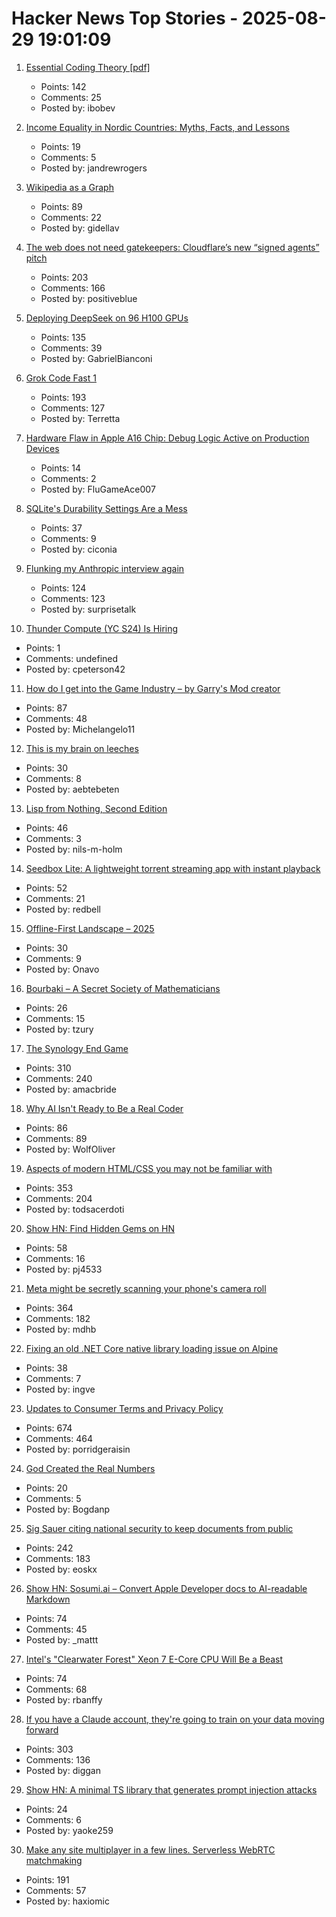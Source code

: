 # Hacker News Top Stories - 2025-08-29 19:01:09

1. [Essential Coding Theory [pdf]](https://cse.buffalo.edu/faculty/atri/courses/coding-theory/book/web-coding-book.pdf)
   - Points: 142
   - Comments: 25
   - Posted by: ibobev

2. [Income Equality in Nordic Countries: Myths, Facts, and Lessons](https://www.aeaweb.org/articles?id=10.1257/jel.20251636)
   - Points: 19
   - Comments: 5
   - Posted by: jandrewrogers

3. [Wikipedia as a Graph](https://wikigrapher.com/paths)
   - Points: 89
   - Comments: 22
   - Posted by: gidellav

4. [The web does not need gatekeepers: Cloudflare’s new “signed agents” pitch](https://positiveblue.substack.com/p/the-web-does-not-need-gatekeepers)
   - Points: 203
   - Comments: 166
   - Posted by: positiveblue

5. [Deploying DeepSeek on 96 H100 GPUs](https://lmsys.org/blog/2025-05-05-large-scale-ep/)
   - Points: 135
   - Comments: 39
   - Posted by: GabrielBianconi

6. [Grok Code Fast 1](https://x.ai/news/grok-code-fast-1)
   - Points: 193
   - Comments: 127
   - Posted by: Terretta

7. [Hardware Flaw in Apple A16 Chip: Debug Logic Active on Production Devices](https://github.com/JGoyd/A16-FuseBypass)
   - Points: 14
   - Comments: 2
   - Posted by: FluGameAce007

8. [SQLite's Durability Settings Are a Mess](https://www.agwa.name/blog/post/sqlite_durability)
   - Points: 37
   - Comments: 9
   - Posted by: ciconia

9. [Flunking my Anthropic interview again](https://taylor.town/flunking-anthropic)
   - Points: 124
   - Comments: 123
   - Posted by: surprisetalk

10. [Thunder Compute (YC S24) Is Hiring](https://www.ycombinator.com/companies/thunder-compute/jobs/sS6QzTi-founding-developer-advocate-contract-to-hire)
   - Points: 1
   - Comments: undefined
   - Posted by: cpeterson42

11. [How do I get into the Game Industry – by Garry's Mod creator](https://garry.net/posts/how-do-i-get-into-the-game-industry)
   - Points: 87
   - Comments: 48
   - Posted by: Michelangelo11

12. [This is my brain on leeches](https://todaythings.substack.com/p/this-is-my-brain-on-leeches)
   - Points: 30
   - Comments: 8
   - Posted by: aebtebeten

13. [Lisp from Nothing, Second Edition](http://t3x.org/lfn/index.html)
   - Points: 46
   - Comments: 3
   - Posted by: nils-m-holm

14. [Seedbox Lite: A lightweight torrent streaming app with instant playback](https://github.com/hotheadhacker/seedbox-lite)
   - Points: 52
   - Comments: 21
   - Posted by: redbell

15. [Offline-First Landscape – 2025](https://marcoapp.io/blog/offline-first-landscape)
   - Points: 30
   - Comments: 9
   - Posted by: Onavo

16. [Bourbaki – A Secret Society of Mathematicians](https://books.google.com/books/about/Bourbaki.html)
   - Points: 26
   - Comments: 15
   - Posted by: tzury

17. [The Synology End Game](https://lowendbox.com/blog/they-used-to-be-good-but-now-theyve-turned-to-evil-the-synology-end-game/)
   - Points: 310
   - Comments: 240
   - Posted by: amacbride

18. [Why AI Isn't Ready to Be a Real Coder](https://spectrum.ieee.org/ai-for-coding)
   - Points: 86
   - Comments: 89
   - Posted by: WolfOliver

19. [Aspects of modern HTML/CSS you may not be familiar with](https://lyra.horse/blog/2025/08/you-dont-need-js/)
   - Points: 353
   - Comments: 204
   - Posted by: todsacerdoti

20. [Show HN: Find Hidden Gems on HN](https://pj4533.com/hn-overlooked/)
   - Points: 58
   - Comments: 16
   - Posted by: pj4533

21. [Meta might be secretly scanning your phone's camera roll](https://www.zdnet.com/article/meta-might-be-secretly-scanning-your-phones-camera-roll-how-to-check-and-turn-it-off/)
   - Points: 364
   - Comments: 182
   - Posted by: mdhb

22. [Fixing an old .NET Core native library loading issue on Alpine](https://andrewlock.net/fixing-an-old-dotnet-core-native-library-loading-issue-on-alpine/)
   - Points: 38
   - Comments: 7
   - Posted by: ingve

23. [Updates to Consumer Terms and Privacy Policy](https://www.anthropic.com/news/updates-to-our-consumer-terms)
   - Points: 674
   - Comments: 464
   - Posted by: porridgeraisin

24. [God Created the Real Numbers](https://www.ethanheilman.com/x/34/index.html)
   - Points: 20
   - Comments: 5
   - Posted by: Bogdanp

25. [Sig Sauer citing national security to keep documents from public](https://practicalshootinginsights.com/eighth-circuit-fmeca-update/)
   - Points: 242
   - Comments: 183
   - Posted by: eoskx

26. [Show HN: Sosumi.ai – Convert Apple Developer docs to AI-readable Markdown](https://sosumi.ai/)
   - Points: 74
   - Comments: 45
   - Posted by: _mattt

27. [Intel's "Clearwater Forest" Xeon 7 E-Core CPU Will Be a Beast](https://www.nextplatform.com/2025/08/26/intels-clearwater-forest-xeon-7-e-core-cpu-will-be-a-beast/)
   - Points: 74
   - Comments: 68
   - Posted by: rbanffy

28. [If you have a Claude account, they're going to train on your data moving forward](https://old.reddit.com/r/LocalLLaMA/comments/1n2ubjx/if_you_have_a_claude_personal_account_they_are/)
   - Points: 303
   - Comments: 136
   - Posted by: diggan

29. [Show HN: A minimal TS library that generates prompt injection attacks](https://prompt-injector.blueprintlab.io/)
   - Points: 24
   - Comments: 6
   - Posted by: yaoke259

30. [Make any site multiplayer in a few lines. Serverless WebRTC matchmaking](https://oxism.com/trystero/)
   - Points: 191
   - Comments: 57
   - Posted by: haxiomic

